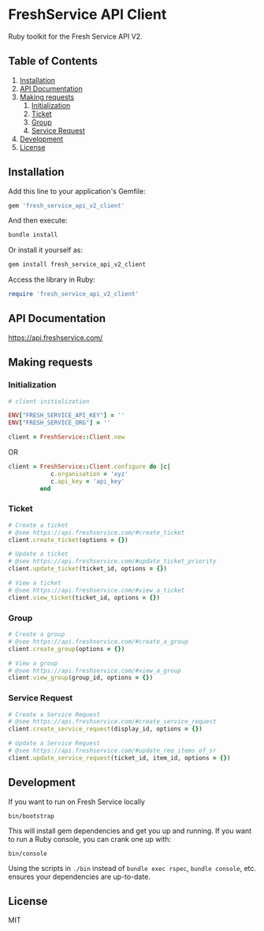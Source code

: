 # FreshService API Client
Ruby toolkit for the Fresh Service API V2.

## Table of Contents
1. [Installation](#installation)
2. [API Documentation](#api-documentation)
2. [Making requests](#making-requests)
   1. [Initialization](#initialization)
   2. [Ticket](#ticket)
   3. [Group](#group)
   4. [Service Request](#service-request)
3. [Development](#development)
5. [License](#license)


## Installation
Add this line to your application's Gemfile:

```ruby
gem 'fresh_service_api_v2_client'
```

And then execute:
```ruby
bundle install
```

Or install it yourself as:
```ruby
gem install fresh_service_api_v2_client
```

Access the library in Ruby:
```ruby
require 'fresh_service_api_v2_client'
```

## API Documentation
https://api.freshservice.com/

## Making requests
### Initialization
```ruby
# client initialization

ENV["FRESH_SERVICE_API_KEY"] = ''
ENV["FRESH_SERVICE_ORG"] = ''

client = FreshService::Client.new
```
OR
```ruby
client = FreshService::Client.configure do |c|
            c.organisation = 'xyz'
            c.api_key = 'api_key'
         end
```

### Ticket
```ruby
# Create a ticket
# @see https://api.freshservice.com/#create_ticket
client.create_ticket(options = {})

# Update a ticket
# @see https://api.freshservice.com/#update_ticket_priority
client.update_ticket(ticket_id, options = {})

# View a ticket
# @see https://api.freshservice.com/#view_a_ticket
client.view_ticket(ticket_id, options = {})
```

### Group
```ruby
# Create a group
# @see https://api.freshservice.com/#create_a_group
client.create_group(options = {})

# View a group
# @see https://api.freshservice.com/#view_a_group
client.view_group(group_id, options = {})
```

### Service Request
```ruby
# Create a Service Request
# @see https://api.freshservice.com/#create_service_request
client.create_service_request(display_id, options = {})

# Update a Service Request
# @see https://api.freshservice.com/#update_req_items_of_sr
client.update_service_request(ticket_id, item_id, options = {})
```

## Development
If you want to run on Fresh Service locally

    bin/bootstrap

This will install gem dependencies and get you up and running. If you want
to run a Ruby console, you can crank one up with:

    bin/console

Using the scripts in `./bin` instead of `bundle exec rspec`, `bundle
console`, etc.  ensures your dependencies are up-to-date.

## License

MIT
